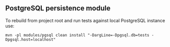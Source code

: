 PostgreSQL persistence module
-----------------------------

To rebuild from project root and run tests against local PostgreSQL instance use:

    mvn -pl modules/pgsql clean install "-DargLine=-Dpgsql.db=tests -Dpgsql.host=localhost"

